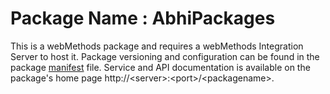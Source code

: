 # Package Name : AbhiPackages
This is a webMethods package and requires a webMethods Integration Server to host it. Package versioning and configuration can be found in the package [manifest](./AbhiPackages/manifest.v3) file. Service and API documentation is available on the package's home page http://&lt;server&gt;:&lt;port&gt;/&lt;packagename>.